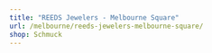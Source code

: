 ```yaml
---
title: "REEDS Jewelers - Melbourne Square"
url: /melbourne/reeds-jewelers-melbourne-square/
shop: Schmuck
---
```

